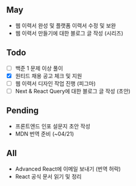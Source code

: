 ## May
- 웹 이력서 완성 및 플랫폼 이력서 수정 및 보완
- 웹 이력서 만들기에 대한 블로그 글 작성 (시리즈)

## Todo
- [ ] 백준 1 문제 이상 풀이
- [x] 원티드 채용 공고 체크 및 지원
- [ ] 웹 이력서 디자인 작업 진행 (피그마) 
- [ ] Next & React Query에 대한 블로그 글 작성 (초안)

## Pending
- 프론트엔드 인포 설문지 초안 작성
- MDN 번역 준비 (~04/21)

## All
- Advanced React에 이메일 보내기 (번역 허락)
-  React 공식 문서 읽기 및 정리

